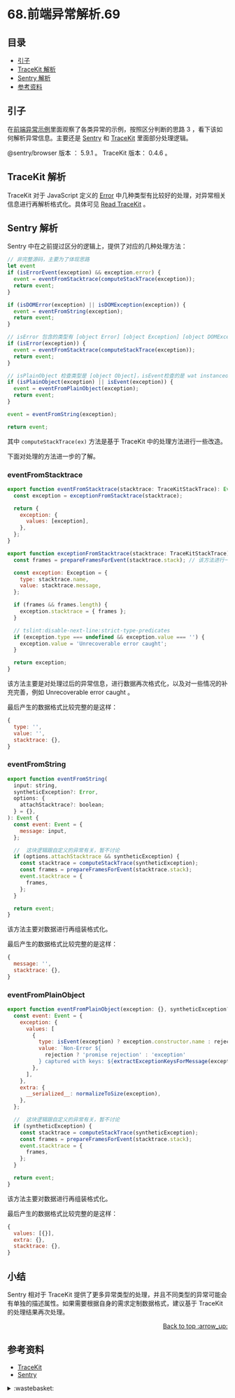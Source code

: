 # 68.前端异常解析.69
## <a name="index"></a> 目录
- [引子](#start)
- [TraceKit 解析](#tracekit)
- [Sentry 解析](#sentry)
- [参考资料](#reference)


## <a name="start"></a> 引子
在[前端异常示例][url-blog-68]里面观察了各类异常的示例，按照区分判断的思路 3 ，看下该如何解析异常信息。主要还是 [Sentry][url-github-2] 和 [TraceKit][url-github-1] 里面部分处理逻辑。

@sentry/browser 版本 ： 5.9.1 。 TraceKit 版本： 0.4.6 。

## <a name="tracekit"></a> TraceKit 解析
TraceKit 对于 JavaScript 定义的 [Error][url-mdn-1] 中几种类型有比较好的处理，对异常相关信息进行再解析格式化。具体可见 [Read TraceKit][url-blog-68] 。

## <a name="sentry"></a> Sentry 解析
Sentry 中在之前提过区分的逻辑上，提供了对应的几种处理方法：
```js
// 非完整源码，主要为了体现思路
let event
if (isErrorEvent(exception) && exception.error) {
  event = eventFromStacktrace(computeStackTrace(exception));
  return event;
}

if (isDOMError(exception) || isDOMException(exception)) {
  event = eventFromString(exception);
  return event;
}

// isError 包含的类型有 [object Error] [object Exception] [object DOMException] ，以及继承自 Error 对象的自定义对象。
if (isError(exception)) {
  event = eventFromStacktrace(computeStackTrace(exception));
  return event;
}

// isPlainObject 检查类型是 [object Object]，isEvent检查的是 wat instanceof Event
if (isPlainObject(exception) || isEvent(exception)) {
  event = eventFromPlainObject(exception);
  return event;
}

event = eventFromString(exception);

return event;
```
其中 `computeStackTrace(ex)` 方法是基于 TraceKit 中的处理方法进行一些改造。

下面对处理的方法进一步的了解。

### eventFromStacktrace

```js
export function eventFromStacktrace(stacktrace: TraceKitStackTrace): Event {
  const exception = exceptionFromStacktrace(stacktrace);

  return {
    exception: {
      values: [exception],
    },
  };
}

export function exceptionFromStacktrace(stacktrace: TraceKitStackTrace): Exception {
  const frames = prepareFramesForEvent(stacktrace.stack); // 该方法进行一些数据过滤

  const exception: Exception = {
    type: stacktrace.name,
    value: stacktrace.message,
  };

  if (frames && frames.length) {
    exception.stacktrace = { frames };
  }

  // tslint:disable-next-line:strict-type-predicates
  if (exception.type === undefined && exception.value === '') {
    exception.value = 'Unrecoverable error caught';
  }

  return exception;
}
```

该方法主要是对处理过后的异常信息，进行数据再次格式化，以及对一些情况的补充完善，例如 Unrecoverable error caught 。

最后产生的数据格式比较完整的是这样：
```js
{
  type: '',
  value: '',
  stacktrace: {},
}
```

### eventFromString

```js
export function eventFromString(
  input: string,
  syntheticException?: Error,
  options: {
    attachStacktrace?: boolean;
  } = {},
): Event {
  const event: Event = {
    message: input,
  };

  //  这块逻辑跟自定义的异常有关，暂不讨论
  if (options.attachStacktrace && syntheticException) {
    const stacktrace = computeStackTrace(syntheticException);
    const frames = prepareFramesForEvent(stacktrace.stack);
    event.stacktrace = {
      frames,
    };
  }

  return event;
}
```

该方法主要对数据进行再组装格式化。

最后产生的数据格式比较完整的是这样：
```js
{
  message: '',
  stacktrace: {},
}
```

### eventFromPlainObject

```js
export function eventFromPlainObject(exception: {}, syntheticException?: Error, rejection?: boolean): Event {
  const event: Event = {
    exception: {
      values: [
        {
          type: isEvent(exception) ? exception.constructor.name : rejection ? 'UnhandledRejection' : 'Error',
          value: `Non-Error ${
            rejection ? 'promise rejection' : 'exception'
          } captured with keys: ${extractExceptionKeysForMessage(exception)}`,
        },
      ],
    },
    extra: {
      __serialized__: normalizeToSize(exception),
    },
  };

  //  这块逻辑跟自定义的异常有关，暂不讨论
  if (syntheticException) {
    const stacktrace = computeStackTrace(syntheticException);
    const frames = prepareFramesForEvent(stacktrace.stack);
    event.stacktrace = {
      frames,
    };
  }

  return event;
}
```

该方法主要对数据进行再组装格式化。

最后产生的数据格式比较完整的是这样：
```js
{
  values: [{}],
  extra: {},
  stacktrace: {},
}
```

## <a name="summary"></a> 小结
Sentry 相对于 TraceKit 提供了更多异常类型的处理，并且不同类型的异常可能会有单独的描述属性。如果需要根据自身的需求定制数据格式，建议基于 TraceKit 的处理结果再次处理。



<div align="right"><a href="#index">Back to top :arrow_up:</a></div>

## <a name="reference"></a> 参考资料
- [TraceKit][url-github-1]
- [Sentry][url-github-2]

[url-github-1]:https://github.com/csnover/TraceKit
[url-github-2]:https://github.com/getsentry/sentry
[url-blog-68]:https://github.com/XXHolic/blog/issues/69
[url-mdn-1]:https://developer.mozilla.org/en-US/docs/Web/JavaScript/Reference/Global_Objects/Error

[url-local-rail]:./images/n/rail.png

<details>
<summary>:wastebasket:</summary>

![n-poster][url-local-poster]

</details>

[url-book]:https://book.douban.com/subject/26916012/
[url-local-poster]:./images/n/poster.jpg

